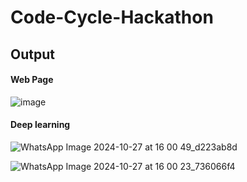 # Code-Cycle-Hackathon
## Output
#### Web Page
![image](https://github.com/user-attachments/assets/1a94aa43-f80e-4dcc-b534-6b12ae7216fa)

#### Deep learning 
![WhatsApp Image 2024-10-27 at 16 00 49_d223ab8d](https://github.com/user-attachments/assets/f04e472d-73c0-4521-ab3a-88daec487aa4) <br>


![WhatsApp Image 2024-10-27 at 16 00 23_736066f4](https://github.com/user-attachments/assets/6740452c-9c30-4286-9f78-f18ecfd4c6cc)


